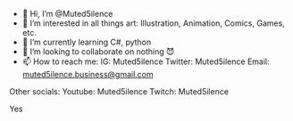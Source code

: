 - 👋 Hi, I’m @Muted5ilence
- 👀 I’m interested in all things art: Illustration, Animation, Comics, Games, etc.
- 🌱 I’m currently learning C#, python
- 💞️ I’m looking to collaborate on nothing 😈
- 📫 How to reach me:
IG: Muted5ilence
Twitter: Muted5ilence
Email: muted5ilence.business@gmail.com

Other socials:
Youtube: Muted5ilence
Twitch: Muted5ilence


Yes
<!---
Muted5ilence/Muted5ilence is a ✨ special ✨ repository because its `README.md` (this file) appears on your GitHub profile.
You can click the Preview link to take a look at your changes.
--->
